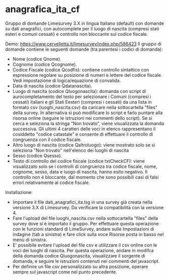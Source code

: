 # anagrafica_ita_cf
Gruppo di domande Limesurvey 3.X in lingua Italiano (default) con domande su dati anagrafici, con autocomplete per il luogo di nascita (compresi stati esteri e comuni cessati) e controllo non bloccante sul codice fiscale.

Demo: https://www.cervelletta.it/limesurvey/index.php/586423
Il gruppo di domande contiene le seguenti domande (tra parentesi i codici di domanda):
- Nome (codice Qnome).
- Cognome (codice Qcognome).
- Codice Fiscale (codice Qcodfis): contiene controllo sintattico con espressione regolare su posizione di numeri e lettere del codice fiscale. Vedi impostazione di logica/equazione di convalida.
- Data di nascita (codice Qdatanascita).
- Luogo di nascita (codice Qluogonascita): domanda con script di aurocompletamento del testo per selezionare i Comuni (compresi i cessati) italiani e gli Stati Eesteri (compresi i cessati) da una lista in formato csv (luoghi_nascita.csv) da caricare nella sottocartella "files" della survey. In alternativa si può modificare lo script e farlo puntare alla risorsa online (seguire le istruzioni nei commenti dello script). Se si cerca e seleziona la stringa "Non trovato", viene visualizzata la domanda successiva. Gli ultimi 4 caratteri delle voci in elenco rappresentano il cosiddetto "codice catastale" e consente di effettuare il controllo di congruenza con il codice fiscale.
- Altro luogo di nascita (codice Qaltroluogo): viene mostrato solo se si seleziona "Non trovato" nell'elenco dei luoghi di nascita
- Sesso (codice Qsesso).
- Testo di controllo del codice fiscale (codice txtCheckCF): viene visualizzato solo se i controlli di congruenza tra codice fiscale, nome, cognome, sesso, data e luogo di nascita, hanno esito negativo. Il controllo non è bloccante, dal momento che sono possibili casi di falsi errori relativamente al codice fiscale.

Installazione:
- Importare il file dati_anagrafici_ita.lsg in una survey già creata nella versione 3.X di Limesurvey. Da verificare la compatibilità con la versione 4.
- Fare l'upload del file luoghi_nascita.csv nella sottocartella "files" della survey dove si è importato il gruppo. Per effettuare questa operazione con le funzioni standard di LimeSurvey, andare sulle Impostazioni di indagine (tab a sinistra) e fare click sulla voce Risorse posta in basso nel menù di sinistra.
- E' possibile evitare l'upload del file csv e utilizzare il csv online con le voci dei luoghi di nascita. Per questa operazione, andare in modifca della domanda codice Qluogonascita, visualizzare il sorgente di domanda, e seguire le istruzioni contenuti nei commenti del javascript.
- Per definire un file csv personalizzato su altra posizione, operare sempre sul javascript come nel punto precedente.


 
 
 

